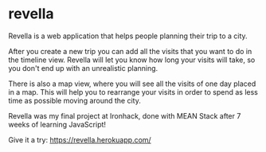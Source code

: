 # revella

Revella is a web application that helps people planning their trip to a city.

After you create a new trip you can add all the visits that you want to do in the timeline view. 
Revella will let you know how long your visits will take, so you don't end up with an unrealistic planning.

There is also a map view, where you will see all the visits of one day placed in a map. This will help you to rearrange your visits in order to spend as less time as possible moving around the city.

Revella was my final project at Ironhack, done with MEAN Stack after 7 weeks of learning JavaScript!

Give it a try: https://revella.herokuapp.com/
